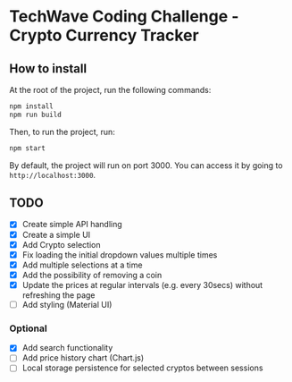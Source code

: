 # TechWave Coding Challenge - Crypto Currency Tracker

## How to install

At the root of the project, run the following commands:

```bash
npm install
npm run build
```

Then, to run the project, run:

```bash
npm start
```

By default, the project will run on port 3000. You can access it by going to `http://localhost:3000`.

## TODO

- [x] Create simple API handling
- [x] Create a simple UI
- [x] Add Crypto selection
- [x] Fix loading the initial dropdown values multiple times
- [x] Add multiple selections at a time
- [x] Add the possibility of removing a coin
- [x] Update the prices at regular intervals (e.g. every 30secs) without refreshing the page
- [ ] Add styling (Material UI)

### Optional

- [x] Add search functionality
- [ ] Add price history chart (Chart.js)
- [ ] Local storage persistence for selected cryptos between sessions
